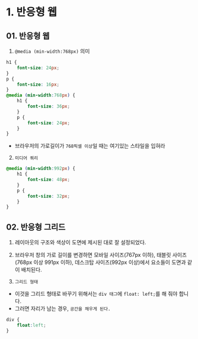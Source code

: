 # 1. 반응형 웹
## 01. 반응형 웹
1. `@media (min-width:768px)` 의미
```css
h1 {
    font-size: 24px;
}
p {
    font-size: 16px;
}
@media (min-width:768px) {
    h1 {
        font-size: 36px;
    }
    p {
        font-size: 24px;
    }
}
```
  - 브라우저의 가로길이가 `768픽셀 이상`일 때는 여기있는 스타일을 입혀라

2. `미디어 쿼리`
```css
@media (min-width:992px) {
    h1 {
        font-size: 48px;
    }
    p {
        font-size: 32px;
    }
}
```
## 02. 반응형 그리드
1. 레이아웃의 구조와 색상이 도면에 제시된 대로 잘 설정되었다.

2. 브라우저 창의 가로 길이를 변경하면 모바일 사이즈(767px 이하), 태블릿 사이즈(768px 이상 991px 이하), 데스크탑 사이즈(992px 이상)에서 요소들이 도면과 같이 배치된다.

3. `그리드 형태`
  - 이것을 그리드 형태로 바꾸기 위해서는 `div 태그`에 `float: left;`를 해 줘야 합니다.
  - 그러면 자리가 남는 경우, `공간을 채우게 된다.`
```css
div {
    float:left;
}
```


